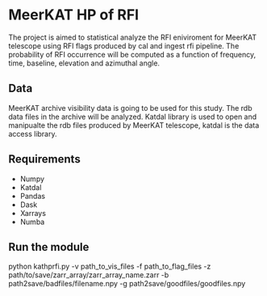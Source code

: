 # MeerKAT HP of RFI

The project is aimed to statistical analyze the RFI eniviroment for MeerKAT telescope using RFI flags produced by cal and 
ingest rfi  pipeline. The probability of RFI occurrence will be computed as a function of frequency, time, baseline, elevation and azimuthal angle.

## Data

MeerKAT archive visibility data is going to be used for this study. The rdb data files in the archive will be analyzed.
Katdal library is used to open and manipualte the rdb files produced by MeerKAT telescope, katdal is the data access library.

## Requirements

- Numpy
- Katdal
- Pandas
- Dask
- Xarrays
- Numba

## Run the module

python kathprfi.py -v path_to_vis_files -f path_to_flag_files -z path/to/save/zarr_array/zarr_array_name.zarr -b path2save/badfiles/filename.npy -g path2save/goodfiles/goodfiles.npy
